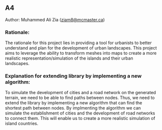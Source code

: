 ## A4

Author: Muhammed Ali Zia (ziam8@mcmaster.ca)

### Rationale:

The rationale for this project lies in providing a tool for urbanists to better understand and plan for the development of urban landscapes. This project aims to leverage the ability to transform meshes into maps to create a more realistic representation/simulation of the islands and their urban landscapes.

### Explanation for extending library by implementing a new algorithm:

To simulate the development of cities and a road network on the generated terrain, we need to be able to find paths between nodes. Thus, we need to extend the library by implementing a new algorithm that can find the shortest path between nodes. By implmenting the algorithm we can simulate the establishment of cities and the development of road networks to connect them. This will enable us to create a more realistic simulation of island countries.
